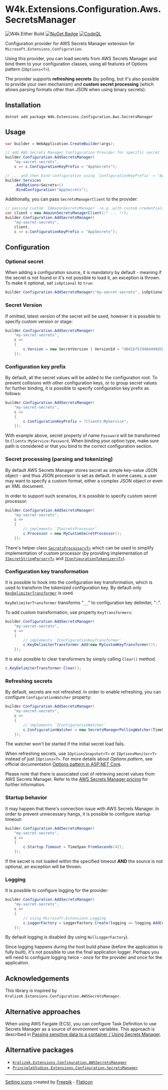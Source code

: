 # W4k.Extensions.Configuration.Aws.SecretsManager

![W4k.Either Build](https://github.com/wdolek/w4k-extensions-configuration-aws-secretsmanager/workflows/Build%20and%20test/badge.svg)
[![NuGet Badge](https://buildstats.info/nuget/W4k.Extensions.Configuration.Aws.SecretsManager?includePreReleases=true)](https://www.nuget.org/packages/W4k.Extensions.Configuration.Aws.SecretsManager/)
[![CodeQL](https://github.com/wdolek/w4k-extensions-configuration-aws-secretsmanager/actions/workflows/github-code-scanning/codeql/badge.svg)](https://github.com/wdolek/w4k-extensions-configuration-aws-secretsmanager/security/code-scanning)

Configuration provider for AWS Secrets Manager extension for `Microsoft.Extensions.Configuration`.

Using this provider, you can load secrets from AWS Secrets Manager and bind them to your configuration classes, using
all features of Options pattern (`IOptions<T>`).

The provider supports **refreshing secrets** (by polling, but it's also possible to provide your own mechanism)
and **custom secret processing** (which allows parsing formats other than JSON when using binary secrets).

## Installation

```shell
dotnet add package W4k.Extensions.Configuration.Aws.SecretsManager
```

## Usage

```csharp
var builder = WebApplication.CreateBuilder(args);

// add AWS Secrets Manager Configuration Provider for specific secret
builder.Configuration.AddSecretsManager(
    "my-secret-secrets",
    c => c.ConfigurationKeyPrefix = "AppSecrets");

// ... and then bind configuration using `ConfigurationKeyPrefix` = "AppSecrets"
builder.Services
    .AddOptions<Secrets>()
    .BindConfiguration("AppSecrets");
```

Additionally, you can pass `SecretsManagerClient` to the provider:

```csharp
// passing custom `IAmazonSecretsManager` (e.g. with custom credentials)
var client = new AmazonSecretsManagerClient(/* ... */);
builder.Configuration.AddSecretsManager(
    "my-secret-secrets",
    client,
    c => c.ConfigurationKeyPrefix = "AppSecrets");
```

## Configuration

### Optional secret

When adding a configuration source, it is mandatory by default - meaning if the secret is not found or it's not possible 
to load it, an exception is thrown. To make it optional, set `isOptional` to `true`:

```csharp
builder.Configuration.AddSecretsManager("my-secret-secrets", isOptional: true);
```

### Secret Version

If omitted, latest version of the secret will be used, however it is possible to specify custom version or stage:

```csharp
builder.Configuration.AddSecretsManager(
    "my-secret-secrets",
    c =>
    {
        c.Version = new SecretVersion { VersionId = "d6d1b757d46d449d1835a10869dfb9d1" };
    });
```

### Configuration key prefix

By default, all the secret values will be added to the configuration root. To prevent collisions with other configuration keys,
or to group secret values for further binding, it is possible to specify configuration key prefix as follows:

```csharp
builder.Configuration.AddSecretsManager(
    "my-secret-secrets",
    c => 
    {
        c.ConfigurationKeyPrefix = "Clients:MyService";
    });
```

With example above, secret property of name `Password` will be transformed to `Clients:MyService:Password`.
When binding your option type, make sure path is considered or that you bind to the correct configuration section. 

### Secret processing (parsing and tokenizing)

By default AWS Secrets Manager stores secret as simple key-value JSON object - and thus JSON processor is set as default.
In some cases, a user may want to specify a custom format, either a complex JSON object or even an XML document.

In order to support such scenarios, it is possible to specify custom secret processor:

```csharp
builder.Configuration.AddSecretsManager(
    "my-secret-secrets",
    c => 
    {
        // implements `ISecretsProcessor`
        c.Processor = new MyCustomSecretProcessor();
    });
```

There's helper class [`SecretsProcessor<T>`](W4k.Extensions.Configuration.Aws.SecretsManager/SecretsProcessor.cs) which
can be used to simplify implementation of custom processor (by providing implementation of [`ISecretStringParser<T>`](W4k.Extensions.Configuration.Aws.SecretsManager/Abstractions/ISecretStringParser.cs) and [`IConfigurationTokenizer<T>`](W4k.Extensions.Configuration.Aws.SecretsManager/Abstractions/IConfigurationTokenizer.cs)).

### Configuration key transformation

It is possible to hook into the configuration key transformation, which is used to transform the tokenized configuration key.
By default only [`KeyDelimiterTransformer`](W4k.Extensions.Configuration.Aws.SecretsManager/ConfigurationKeyTransformer.cs) is used.

`KeyDelimiterTransformer` transforms "`__`" to configuration key delimiter, "`:`".

To add custom transformation, use property `KeyTransformers`:

```csharp
builder.Configuration.AddSecretsManager(
    "my-secret-secrets",
    c => 
    {
        // implements `IConfigurationKeyTransformer`
        c.KeyDelimiterTransformer.Add(new MyCustomKeyTransformer());
    });
```

It is also possible to clear transformers by simply calling `Clear()` method.

```csharp
c.KeyDelimiterTransformer.Clear();
```

### Refreshing secrets

By default, secrets are not refreshed. In order to enable refreshing, you can configure `ConfigurationWatcher` property:

```csharp
builder.Configuration.AddSecretsManager(
    "my-secret-secrets",
    c => 
    {
        // implements `IConfigurationWatcher`
        c.ConfigurationWatcher = new SecretsManagerPollingWatcher(TimeSpan.FromMinutes(5));
    });
```

The watcher won't be started if the initial secret load fails.

When refreshing secrets, use `IOptionsSnapshot<T>` or `IOptionsMonitor<T>` instead of just `IOptions<T>`.
For more details about _Options pattern_, see official documentation [Options pattern in ASP.NET Core](https://learn.microsoft.com/en-us/aspnet/core/fundamentals/configuration/options).

Please note that there is associated cost of retrieving secret values from AWS Secrets Manager.
Refer to the [AWS Secrets Manager pricing](https://aws.amazon.com/secrets-manager/pricing/) for further information.

### Startup behavior

It may happen that there's connection issue with AWS Secrets Manager. In order to prevent unnecessary hangs, it is possible to configure startup timeout:

```csharp
builder.Configuration.AddSecretsManager(
    "my-secret-secrets",
    c => 
    {
        c.Startup.Timeout = TimeSpan.FromSeconds(42);
    });
```

If the secret is not loaded within the specified timeout **AND** the source is not optional, an exception will be thrown.

### Logging

It is possible to configure logging for the provider:

```csharp
builder.Configuration.AddSecretsManager(
    "my-secret-secrets",
    c => 
    {
        // using Microsoft.Extensions.Logging
        c.LoggerFactory = LoggerFactory.Create(logging => logging.AddConsole());
    });
```

By default logging is disabled (by using `NullLoggerFactory`).

Since logging happens during the host build phase (before the application is fully built), it's not possible to use the final application logger.
Perhaps you will need to configure logging twice - once for the provider and once for the application.

## Acknowledgements

This library is inspired by `Kralizek.Extensions.Configuration.AWSSecretsManager`.

## Alternative approaches

When using AWS Fargate (ECS), you can configure Task Definition to use Secrets Manager as a source of environment variables.
This approach is described in [Passing sensitive data to a container / Using Secrets Manager](https://docs.aws.amazon.com/AmazonECS/latest/developerguide/secrets-envvar-secrets-manager.html).

## Alternative packages

- [`Kralizek.Extensions.Configuration.AWSSecretsManager`](https://www.nuget.org/packages/Kralizek.Extensions.Configuration.AWSSecretsManager)
- [`PrincipleStudios.Extensions.Configuration.SecretsManager`](https://www.nuget.org/packages/PrincipleStudios.Extensions.Configuration.SecretsManager)

---

[Setting icons](https://www.flaticon.com/free-icons/setting) created by [Freepik](https://www.flaticon.com/authors/freepik) - [Flaticon](https://www.flaticon.com/)
